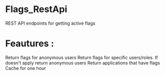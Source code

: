 # Flags_RestApi
REST API endpoints for getting active flags
# Feautures : 
Return flags for anonymous users
                Return flags for specific users/roles. If doesn't apply return anonymous users
Return applications that have flags Cache for one hour
